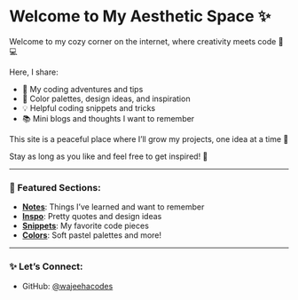 # Welcome to My Aesthetic Space ✨

Welcome to my cozy corner on the internet, where creativity meets code 🌸💻

Here, I share:
- 🌼 My coding adventures and tips
- 🎨 Color palettes, design ideas, and inspiration
- 💡 Helpful coding snippets and tricks
- 📚 Mini blogs and thoughts I want to remember

This site is a peaceful place where I’ll grow my projects, one idea at a time 🌷

Stay as long as you like and feel free to get inspired! 💖

---

### 🌸 Featured Sections:
- **[Notes](#)**: Things I’ve learned and want to remember
- **[Inspo](#)**: Pretty quotes and design ideas
- **[Snippets](#)**: My favorite code pieces
- **[Colors](#)**: Soft pastel palettes and more!

---

### ✨ Let’s Connect:
- GitHub: [@wajeehacodes](https://github.com/wajeehacodes)


